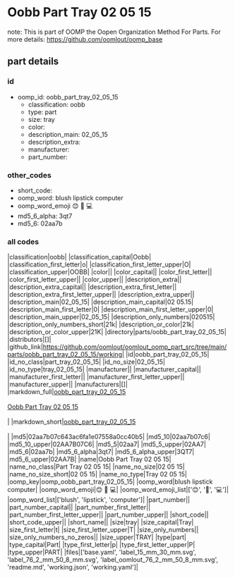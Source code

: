# Oobb Part Tray 02 05 15  

note: This is part of OOMP the Oopen Organization Method For Parts. For more details: https://github.com/oomlout/oomp_base

##  part details





### id
* oomp_id: oobb_part_tray_02_05_15
  * classification: oobb
  * type: part
  * size: tray
  * color: 
  * description_main: 02_05_15
  * description_extra: 
  * manufacturer: 
  * part_number: 

### other_codes
* short_code: 
* oomp_word: blush lipstick computer
* oomp_word_emoji :blush: :lipstick: :computer:
* md5_6_alpha: 3qt7
* md5_6: 02aa7b

### all codes 
|classification|oobb|
|classification_capital|Oobb|
|classification_first_letter|o|
|classification_first_letter_upper|O|
|classification_upper|OOBB|
|color||
|color_capital||
|color_first_letter||
|color_first_letter_upper||
|color_upper||
|description_extra||
|description_extra_capital||
|description_extra_first_letter||
|description_extra_first_letter_upper||
|description_extra_upper||
|description_main|02_05_15|
|description_main_capital|02 05.15|
|description_main_first_letter|0|
|description_main_first_letter_upper|0|
|description_main_upper|02_05_15|
|description_only_numbers|020515|
|description_only_numbers_short|21k|
|description_or_color|21k|
|description_or_color_upper|21K|
|directory|parts/oobb_part_tray_02_05_15|
|distributors|[]|
|github_link|https://github.com/oomlout/oomlout_oomp_part_src/tree/main/parts/oobb_part_tray_02_05_15/working|
|id|oobb_part_tray_02_05_15|
|id_no_class|part_tray_02_05_15|
|id_no_size|02_05_15|
|id_no_type|tray_02_05_15|
|manufacturer||
|manufacturer_capital||
|manufacturer_first_letter||
|manufacturer_first_letter_upper||
|manufacturer_upper||
|manufacturers|[]|
|markdown_full|[oobb_part_tray_02_05_15](https://github.com/oomlout/oomlout_oomp_part_src/tree/main/parts/oobb_part_tray_02_05_15/working)<br>[](https://github.com/oomlout/oomlout_oomp_part_src/tree/main/parts/oobb_part_tray_02_05_15/working)<br>[Oobb Part Tray 02 05 15](https://github.com/oomlout/oomlout_oomp_part_src/tree/main/parts/oobb_part_tray_02_05_15/working)<br><br>|
|markdown_short|[oobb_part_tray_02_05_15](https://github.com/oomlout/oomlout_oomp_part_src/tree/main/parts/oobb_part_tray_02_05_15/working)<br><br>|
|md5|02aa7b07c643ac6fa1e07558a0cc40b5|
|md5_10|02aa7b07c6|
|md5_10_upper|02AA7B07C6|
|md5_5|02aa7|
|md5_5_upper|02AA7|
|md5_6|02aa7b|
|md5_6_alpha|3qt7|
|md5_6_alpha_upper|3QT7|
|md5_6_upper|02AA7B|
|name|Oobb Part Tray 02 05 15|
|name_no_class|Part Tray 02 05 15|
|name_no_size|02 05 15|
|name_no_size_short|02 05 15|
|name_no_type|Tray 02 05 15|
|oomp_key|oomp_oobb_part_tray_02_05_15|
|oomp_word|blush lipstick computer|
|oomp_word_emoji|:blush: :lipstick: :computer:|
|oomp_word_emoji_list|[':blush:', ':lipstick:', ':computer:']|
|oomp_word_list|['blush', 'lipstick', 'computer']|
|part_number||
|part_number_capital||
|part_number_first_letter||
|part_number_first_letter_upper||
|part_number_upper||
|short_code||
|short_code_upper||
|short_name||
|size|tray|
|size_capital|Tray|
|size_first_letter|t|
|size_first_letter_upper|T|
|size_only_numbers||
|size_only_numbers_no_zeros||
|size_upper|TRAY|
|type|part|
|type_capital|Part|
|type_first_letter|p|
|type_first_letter_upper|P|
|type_upper|PART|
|files|['base.yaml', 'label_15_mm_30_mm.svg', 'label_76_2_mm_50_8_mm.svg', 'label_oomlout_76_2_mm_50_8_mm.svg', 'readme.md', 'working.json', 'working.yaml']|
